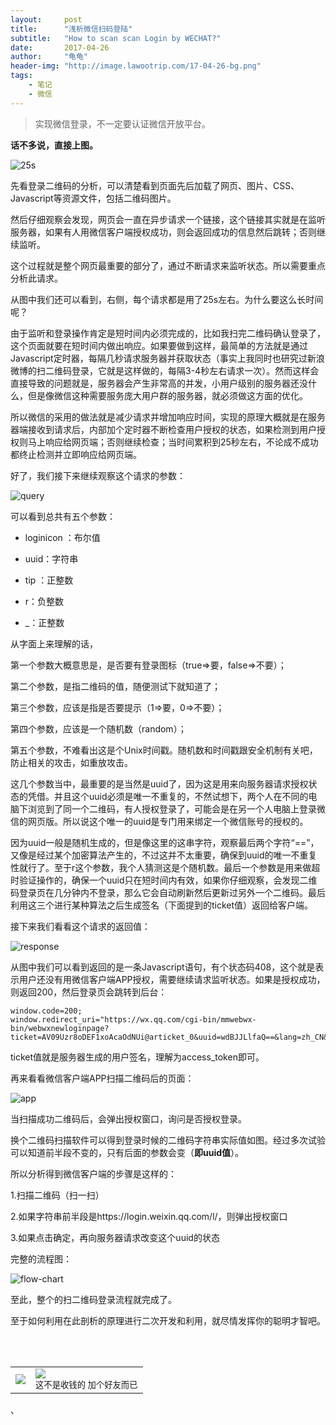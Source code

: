 ```yaml
---
layout:     post
title:      "浅析微信扫码登陆"
subtitle:   "How to scan scan Login by WECHAT?"
date:       2017-04-26
author:     "龟龟"
header-img: "http://image.lawootrip.com/17-04-26-bg.png"
tags:
    - 笔记
    - 微信
---
```


>实现微信登录，不一定要认证微信开放平台。


**话不多说，直接上图。**

![25s](http://image.lawootrip.com/25s.png)

先看登录二维码的分析，可以清楚看到页面先后加载了网页、图片、CSS、Javascript等资源文件，包括二维码图片。

然后仔细观察会发现，网页会一直在异步请求一个链接，这个链接其实就是在监听服务器，如果有人用微信客户端授权成功，则会返回成功的信息然后跳转；否则继续监听。

这个过程就是整个网页最重要的部分了，通过不断请求来监听状态。所以需要重点分析此请求。

从图中我们还可以看到，右侧，每个请求都是用了25s左右。为什么要这么长时间呢？

由于监听和登录操作肯定是短时间内必须完成的，比如我扫完二维码确认登录了，这个页面就要在短时间内做出响应。如果要做到这样，最简单的方法就是通过Javascript定时器，每隔几秒请求服务器并获取状态（事实上我同时也研究过新浪微博的扫二维码登录，它就是这样做的，每隔3-4秒左右请求一次）。然而这样会直接导致的问题就是，服务器会产生非常高的并发，小用户级别的服务器还没什么，但是像微信这种需要服务庞大用户群的服务器，就必须做这方面的优化。

所以微信的采用的做法就是减少请求并增加响应时间，实现的原理大概就是在服务器端接收到请求后，内部加个定时器不断检查用户授权的状态，如果检测到用户授权则马上响应给网页端；否则继续检查；当时间累积到25秒左右，不论成不成功都终止检测并立即响应给网页端。

 

好了，我们接下来继续观察这个请求的参数：

![query](http://image.lawootrip.com/17-04-26-query.png)

可以看到总共有五个参数：

* loginicon ：布尔值

* uuid：字符串

* tip ：正整数

* r：负整数

* _：正整数

从字面上来理解的话，

第一个参数大概意思是，是否要有登录图标（true=>要，false=>不要）；

第二个参数，是指二维码的值，随便测试下就知道了；

第三个参数，应该是指是否要提示（1=>要，0=>不要）；

第四个参数，应该是一个随机数（random）；

第五个参数，不难看出这是个Unix时间戳。随机数和时间戳跟安全机制有关吧，防止相关的攻击，如重放攻击。

这几个参数当中，最重要的是当然是uuid了，因为这是用来向服务器请求授权状态的凭借。并且这个uuid必须是唯一不重复的，不然试想下，两个人在不同的电脑下浏览到了同一个二维码，有人授权登录了，可能会是在另一个人电脑上登录微信的网页版。所以说这个唯一的uuid是专门用来绑定一个微信账号的授权的。

因为uuid一般是随机生成的，但是像这里的这串字符，观察最后两个字符“==”，又像是经过某个加密算法产生的，不过这并不太重要，确保到uuid的唯一不重复性就行了。至于r这个参数，我个人猜测这是个随机数。最后一个参数是用来做超时验证操作的，确保一个uuid只在短时间内有效，如果你仔细观察，会发现二维码登录页在几分钟内不登录，那么它会自动刷新然后更新过另外一个二维码。最后利用这三个进行某种算法之后生成签名（下面提到的ticket值）返回给客户端。

接下来我们看看这个请求的返回值：

 ![response](http://image.lawootrip.com/17-04-26-response.png)

从图中我们可以看到返回的是一条Javascript语句，有个状态码408，这个就是表示用户还没有用微信客户端APP授权，需要继续请求监听状态。如果是授权成功，则返回200，然后登录页会跳转到后台：

    window.code=200;
    window.redirect_uri="https://wx.qq.com/cgi-bin/mmwebwx-bin/webwxnewloginpage?ticket=AV09Uzr8oDEF1xoAcaOdNUi@articket_0&uuid=wdBJJLlfaQ==&lang=zh_CN&scan=1431123223";

ticket值就是服务器生成的用户签名，理解为access_token即可。

再来看看微信客户端APP扫描二维码后的页面：

![app](http://image.lawootrip.com/17-04-26-app.PNG)

当扫描成功二维码后，会弹出授权窗口，询问是否授权登录。

换个二维码扫描软件可以得到登录时候的二维码字符串实际值如图。经过多次试验可以知道前半段不变的，只有后面的参数会变（**即uuid值**）。

所以分析得到微信客户端的步骤是这样的：

1.扫描二维码（扫一扫）

2.如果字符串前半段是https://login.weixin.qq.com/l/，则弹出授权窗口

3.如果点击确定，再向服务器请求改变这个uuid的状态

完整的流程图：

![flow-chart](http://image.lawootrip.com/17-04-26-flow-chart.jpg)

至此，整个的扫二维码登录流程就完成了。

至于如何利用在此剖析的原理进行二次开发和利用，就尽情发挥你的聪明才智吧。


<br />
<br />
<table>
<tr>
<td>
<img src="http://image.lawootrip.com/0%20%2837%29.gif"> </td>
<td>
<img src="http://image.lawootrip.com/1490924677.png"><div><small class="img-hint">这不是收钱的  加个好友而已</small></div></td>
</tr>
</table>



、








